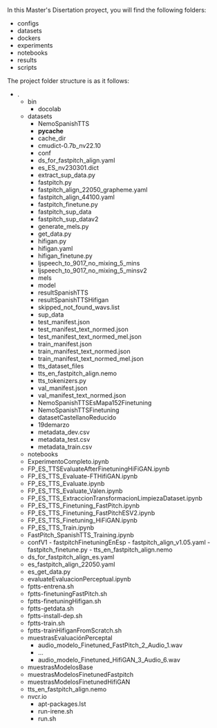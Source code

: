In this Master's Disertation proyect, you will find the following folders:

- configs
- datasets
- dockers 
- experiments
- notebooks
- results
- scripts

The project folder structure is as it follows:
- .
  - bin
    - docolab
  - datasets
     - NemoSpanishTTS
      - __pycache__
      - cache_dir
      - cmudict-0.7b_nv22.10
      - conf
      - ds_for_fastpitch_align.yaml
      - es_ES_nv230301.dict
      - extract_sup_data.py
      - fastpitch.py
      - fastpitch_align_22050_grapheme.yaml
      - fastpitch_align_44100.yaml
      - fastpitch_finetune.py
      - fastpitch_sup_data
      - fastpitch_sup_datav2
      - generate_mels.py
      - get_data.py
      - hifigan.py
      - hifigan.yaml
      - hifigan_finetune.py
      - ljspeech_to_9017_no_mixing_5_mins
      - ljspeech_to_9017_no_mixing_5_minsv2
      - mels
      - model
      - resultSpanishTTS
      - resultSpanishTTSHifigan
      - skipped_not_found_wavs.list
      - sup_data
      - test_manifest.json
      - test_manifest_text_normed.json
      - test_manifest_text_normed_mel.json
      - train_manifest.json
      - train_manifest_text_normed.json
      - train_manifest_text_normed_mel.json
      - tts_dataset_files
      - tts_en_fastpitch_align.nemo
      - tts_tokenizers.py
      - val_manifest.json
      - val_manifest_text_normed.json
    - NemoSpanishTTSEsMapa152Finetuning
    - NemoSpanishTTSFinetuning
     - datasetCastellanoReducido
      - 19demarzo
      - metadata_dev.csv
      - metadata_test.csv
      - metadata_train.csv
   - notebooks
    - ExperimentoCompleto.ipynb
    - FP_ES_TTSEvaluateAfterFinetuningHiFiGAN.ipynb
    - FP_ES_TTS_Evaluate-FTHifiGAN.ipynb
    - FP_ES_TTS_Evaluate.ipynb
    - FP_ES_TTS_Evaluate_Valen.ipynb
    - FP_ES_TTS_ExtraccionTransformacionLimpiezaDataset.ipynb
    - FP_ES_TTS_Finetuning_FastPitch.ipynb
    - FP_ES_TTS_Finetuning_FastPitchESV2.ipynb
    - FP_ES_TTS_Finetuning_HiFiGAN.ipynb
    - FP_ES_TTS_Train.ipynb
    - FastPitch_SpanishTTS_Training.ipynb
     - confV1
      - fastpitchFinetuningEnEsp
      - fastpitch_align_v1.05.yaml
      - fastpitch_finetune.py
      - tts_en_fastpitch_align.nemo
    - ds_for_fastpitch_align_es.yaml
    - es_fastpitch_align_22050.yaml
    - es_get_data.py
    - evaluateEvaluacionPerceptual.ipynb
    - fptts-entrena.sh
    - fptts-finetuningFastPitch.sh
    - fptts-finetuningHifigan.sh
    - fptts-getdata.sh
    - fptts-install-dep.sh
    - fptts-train.sh
    - fptts-trainHifiganFromScratch.sh
    - muestrasEvaluaciónPerceptal
      - audio_modelo_Finetuned_FastPitch_2_Audio_1.wav
      - ...
      - audio_modelo_Finetuned_HifiGAN_3_Audio_6.wav
    - muestrasModelosBase
    - muestrasModelosFinetunedFastpitch
    - muestrasModelosFinetunedHifiGAN
    - tts_en_fastpitch_align.nemo
  - nvcr.io
    - apt-packages.lst
    - run-irene.sh
    - run.sh
